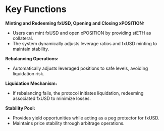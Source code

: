 # Key Functions

**Minting and Redeeming fxUSD, Opening and Closing xPOSITION:**

* Users can mint fxUSD and open xPOSITION by providing stETH as collateral.
* The system dynamically adjusts leverage ratios and fxUSD minting to maintain stability.

**Rebalancing Operations:**

* Automatically adjusts leveraged positions to safe levels, avoiding liquidation risk.

**Liquidation Mechanism:**

* If rebalancing fails, the protocol initiates liquidation, redeeming associated fxUSD to minimize losses.

**Stability Pool:**

* Provides yield opportunities while acting as a peg protector for fxUSD.
* Maintains price stability through arbitrage operations.
